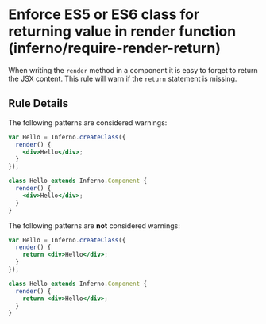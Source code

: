 # Enforce ES5 or ES6 class for returning value in render function (inferno/require-render-return)

When writing the `render` method in a component it is easy to forget to return the JSX content. This rule will warn if the `return` statement is missing.

## Rule Details

The following patterns are considered warnings:

```jsx
var Hello = Inferno.createClass({
  render() {
    <div>Hello</div>;
  }
});

class Hello extends Inferno.Component {
  render() {
    <div>Hello</div>;
  }
}
```

The following patterns are **not** considered warnings:

```jsx
var Hello = Inferno.createClass({
  render() {
    return <div>Hello</div>;
  }
});

class Hello extends Inferno.Component {
  render() {
    return <div>Hello</div>;
  }
}
```
